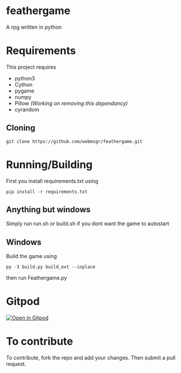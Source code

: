 # feathergame
A rpg written in python

# Requirements
This project requires

+ python3
+ Cython
+ pygame
+ numpy
+ Pillow _(Working on removing this dependancy)_
+ cyrandom

## Cloning
```
git clone https://github.com/webmsgr/feathergame.git
```
# Running/Building
First you install requirements.txt using
```
pip install -r requirements.txt
```
## Anything but windows
Simply run run.sh or build.sh if you dont want the game to autostart
## Windows
Build the game using 
```
py -3 build.py build_ext --inplace
``` 
then run Feathergame.py

# Gitpod
[![Open in Gitpod](https://gitpod.io/button/open-in-gitpod.svg)](https://gitpod.io/#https://github.com/webmsgr/feathergame)

# To contribute
To contribute, fork the repo and add your changes. Then submit a pull request.
